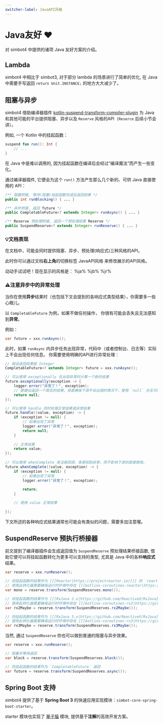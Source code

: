 ```yaml
---
switcher-label: JavaAPI风格
---
```


<show-structure for="chapter,procedure" depth="3"/>

# Java友好 ♥

<tldr>
对 simbot4 中提供的诸项 Java 友好方案的介绍。
</tldr>

## Lambda

simbot4 中相比于 simbot3, 对于部分 lambda 的场景进行了简单的优化,
在 Java 中需要手写返回 `return Unit.INSTANCE;` 的地方大大减少了。

## 阻塞与异步

simbot4
借助编译器插件
[kotlin-suspend-transform-compiler-plugin][kstcp]
为 Java 和其他可能的平台提供阻塞、异步以及 `Reserve` 风格的API（`Reserce` 后续小节会讲）。

[kstcp]: https://github.com/ForteScarlet/kotlin-suspend-transform-compiler-plugin

例如, 一个 Kotlin 中的挂起函数：

```Kotlin
suspend fun run(): Int {
    // ...
}
```

在 Java 中是难以调用的, 因为挂起函数在编译后会经过“编译魔法”而产生一些变化。

通过编译器插件, 它便会为这个 `run()` 方法产生那么几个新的、可供 Java 直接使用的 API：

```Java
/** 阻塞桥接, 等待(阻塞)挂起函数完成后返回结果 */
public int runBlocking() { ... }

/** 异步桥接, 返回 future */
public CompletableFuture<? extends Integer> runAsync() { ... }

/** Reserve 预处理桥接, 返回一个预处理结果 Reserve */
public SuspendReserve<? extends Integer> runReserve() { ... }
```


### 💡文档表现

在文档中，可能会同时提供阻塞、异步、预处理(响应式)三种风格的API。

此时你可以通过文档**右上角**的切换标签
<control>JavaAPI风格</control>
来修改展示的API风格。

<note>

动动手试试吧！现在显示的风格是：
<control switcher-key="%ja%">%ja%</control>
<control switcher-key="%jb%">%jb%</control>
<control switcher-key="%jr%">%jr%</control>

</note>


### ⚠️注意异步中的异常处理

当你在使用**异步**结果时（也包括下文会提到的各响应式类型结果），你需要多一些心眼儿。

以 `CompletableFuture` 为例，如果不做任何操作，
你很有可能会丢失且无法感知到**异常**。

例如：

```Java
var future = xxx.runAsync();
```

此时，如果 `runAsync` 内异步任务出现异常，代码中（或者控制台、日志等）实际上不会出现任何信息。
你需要使用明确的API进行异常处理：

```Java
// 假设返回结果是 Integer
CompletableFuture<? extends Integer> future = xxx.runAsync();

// 可以使用 exceptionally 在出现异常时计算一个新的结果
future.exceptionally(exception -> {
    logger.error("异常了！", exception);
    // 更建议返回一个真实的结果，但是确保下游不会出错的情况下，使用 `null` 也无可厚非。
    return null;
});

// 可以使用 handle 同时处理正常结果或异常结果
future.handle((value, exception) -> {
    if (exception != null) {
        // 如果出现了异常
        logger.error("异常了！", exception);
        return null;
    }
    
    // 正常结果
    return value;
});
        
// 可以使用 whenComplete 来注册回调，来感知到异常，而不影响下游的直接使用。
future.whenComplete((value, exception) -> {
    if (exception != null) {
        // 如果出现了异常
        logger.error("异常了！", exception);
        
        return;
    }

    // 使用 value 正常结果
    
});
```

下文所述的各种响应式结果通常也可能会有类似的问题，需要多加注意喔。


## SuspendReserve 预执行桥接器

前文提到了编译器插件会生成返回值为 `SuspendReserve` 预处理结果桥接函数,
借助它便可以将挂起函数转化为更多可以支持的类型, 尤其是 Java 中的各种**响应式**结果。

```Java
var reserve = xxx.runReserve();

// 将挂起函数的结果作为 [[[Reactor|https://projectreactor.io/]]] 的 `reactor.core.publisher.Mono` 返回
// 使用此转化器需要确保运行时环境中存在 [[[kotlinx-coroutines-reactor|https://github.com/Kotlin/kotlinx.coroutines/tree/master/reactive]]] 的相关依赖
var mono = reserve.transform(SuspendReserves.mono());

// 将挂起函数的结果作为 [[[RxJava 2.x|https://github.com/ReactiveX/RxJava]]] 的 `io.reactivex.Maybe` 返回
// 使用此转化器需要确保运行时环境中存在 [[[kotlinx-coroutines-rx2|https://github.com/Kotlin/kotlinx.coroutines/tree/master/reactive]]] 的相关依赖
var rx2Maybe = reserve.transform(SuspendReserves.rx2Maybe());

// 将挂起函数的结果作为 [[[RxJava 3.x|https://github.com/ReactiveX/RxJava]]] 的 `io.reactivex.rxjava3.core.Maybe` 返回
// 使用此转化器需要确保运行时环境中存在 [[[kotlinx-coroutines-rx3|https://github.com/Kotlin/kotlinx.coroutines/tree/master/reactive]]] 的相关依赖
var rx3Maybe = reserve.transform(SuspendReserves.rx3Maybe());
```

当然, 通过 `SuspendReserve` 你也可以做到普通的阻塞与异步效果。

```Java
var reserve = xxx.runReserve();

// 阻塞并等待返回
var block = reserve.transform(SuspendReserves.block());

// 将挂起函数的结果作为 `CompletableFuture` 返回
var future = reserve.transform(SuspendReserves.async());
```

## Spring Boot 支持

simbot4 提供了基于 **Spring Boot 3** 的快速应用实现模块：`simbot-core-spring-boot-starter`。

starter 模块也实现了 [量子猫](advanced-quantcat.md) 模块, 提供基于**注解**的高效开发方案。
